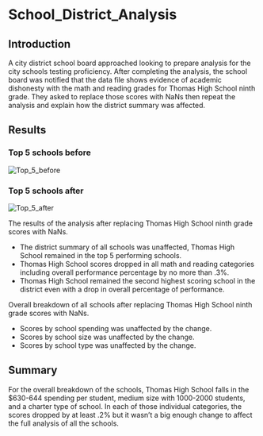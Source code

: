 # School_District_Analysis
## Introduction
A city district school board approached looking to prepare analysis for the city schools testing proficiency. After completing the analysis, the school board was notified that the data file shows evidence of academic dishonesty with the math and reading grades for Thomas High School ninth grade. They asked to replace those scores with NaNs then repeat the analysis and explain how the district summary was affected.
## Results

### Top 5 schools before
![Top_5_before](https://user-images.githubusercontent.com/56700719/150696493-13cd9a59-c1af-40ab-84ac-52705480b677.JPG)
### Top 5 schools after
![Top_5_after](https://user-images.githubusercontent.com/56700719/150696512-bdb1e852-1062-4f4a-9482-2bc6983bf557.JPG)

The results of the analysis after replacing Thomas High School ninth grade scores with NaNs.
 - The district summary of all schools was unaffected, Thomas High School remained in the top 5 performing schools.
 - Thomas High School scores dropped in all math and reading categories including overall performance percentage by no more than .3%.
 - Thomas High School remained the second highest scoring school in the district even with a drop in overall percentage of performance.

Overall breakdown of all schools after replacing Thomas High School ninth grade scores with NaNs.
 - Scores by school spending was unaffected by the change.
 - Scores by school size was unaffected by the change.
 - Scores by school type was unaffected by the change.
## Summary
For the overall breakdown of the schools, Thomas High School falls in the $630-644 spending per student, medium size with 1000-2000 students, and a charter type of school. In each of those individual categories, the scores dropped by at least .2% but it wasn’t a big enough change to affect the full analysis of all the schools.
